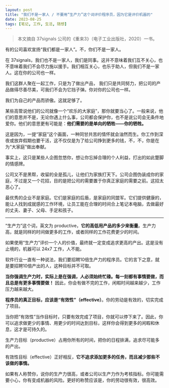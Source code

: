 ```yaml
---
layout: post
title: "我们不是一家人 / 不要用“生产力”这个词评价程序员，因为它是评价机器的"
date: 2023-08-25
tags: [笔记, 工作, 生活, 随想]
---
```


> 本文摘自 37signals 公司的《重来3》（电子工业出版社，2020）一书。

有的公司喜欢宣扬“我们都是一家人”。不，你们不是一家人。

在 37signals，我们也不是一家人，我们是同事。这并不意味着我们互不关心，也不意味着我们不会尽力施以援手。我们相互关心，也乐于助人，但我们不是一家人。这在你的公司也一样。

我们这群人聚在一起工作，只是为了做出产品， 我们只是共同努力，把公司的产品做得尽善尽美，可我们不会为它挡子弹。你对你的公司也一样。

我们为自己的产品而骄傲。这就足够了。

某些高管说他们的公司就像一个“欢乐的大家庭”，那你就要当心了。一般来说，他们的意思并不是，无论你遇上什么事，公司都会保护你，也不是说公司会无条件地爱你。他们的意思更有可能是：**他们需要的是单向的牺牲——你的牺牲。**

这是因为，一提“家庭”这个画面，一种同甘共苦的情怀就会油然而生。你工作到深夜或放弃假期也要干活，这不仅仅是为了给公司挣到更多的钱，不，不，你是在为“大家庭”做出奉献。

事实上，这只是某些人企图忽悠你，想让你忘掉合理的个人利益，打出的如此蹩脚的情感牌。

公司又不是黑帮，收留的全是孤儿，让他们为家族打天下。公司企图伪装成你的家庭，不过是又一个花招，目的是把公司的需要置于你真正家庭的需要之前。这招太恶心了。

最优秀的企业不是家庭。它们是家庭的后盾，是家庭的同盟军。它们提供健康的，能让人找到成就感的工作环境，让员工能在合理的时间合上笔记本电脑，去做最好的丈夫、妻子、父母、手足和孩子。

---

“生产力”这个词，英文为 productive，**它的高低用产品的多少来衡量**。生产力高，就是同样的时间做更多的工作，或者同样的工作花费更少的时间。

如果使用“生产力”评价一个人的价值，最终就一定变成追求更高的产出。这是没有止境的，机器可以 24x7 工作，人不能。

软件行业一直有一种说法，我们要招聘10倍生产力的程序员。它的言下之意，就是要招聘10倍产出的人，这种目标并不可取。

**当你强调生产力时，实际上是在强调，人必须始终忙碌。每一刻都有事情要做，而且总是有更多事情要做！** 因此，你会有做不完的工作，闲暇时间越来越少，工作压力越来越大。

**程序员的真正目标，应该是“有效性”（effective）**。你的劳动是有效的，切实完成了项目。

当你把“有效性”当作目标时，只要有效完成了项目，你就可以停下来了。因此，你可以追求做更少的事情、用更少的时间达到目标，这样你会得到更多的闲暇和休息，这才是可持久的。

生产力目标（productive）占用你所有的时间，把你的日程排满，追求尽可能多的产出。

有效性目标（effective）正好相反，**它不追求添加更多的任务，而且减少那些不该做的事情。**

如果有人称赞你，说你的生产力很高，或者公司以生产力作为考核指标。你可能需要小心，你有变成机器的风险。更好的称赞应该是，你的劳动很有效，很高效。